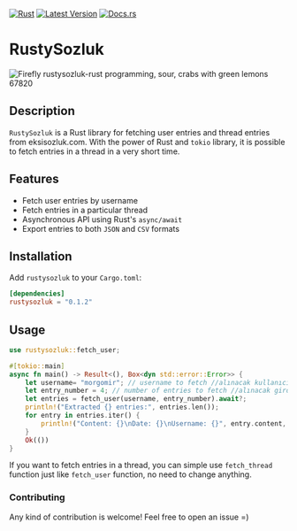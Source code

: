 [![Rust](https://github.com/altunenes/rustysozluk/actions/workflows/rust.yml/badge.svg)](https://github.com/altunenes/rustysozluk/actions/workflows/rust.yml) [![Latest Version]][crates.io] [![Docs.rs](https://docs.rs/rustysozluk/badge.svg)](https://docs.rs/rustysozluk/latest/rustysozluk/)


[Latest Version]: https://img.shields.io/crates/v/rustysozluk.svg
[crates.io]: https://crates.io/crates/rustysozluk  



# RustySozluk

![Firefly rustysozluk-rust programming, sour, crabs with green lemons 67820](https://github.com/altunenes/rustysozluk/assets/54986652/7f70cad0-1e9c-4ed6-871d-163a485f1294)


## Description

`RustySozluk` is a Rust library for fetching user entries and thread entries from eksisozluk.com.
With the power of Rust and `tokio` library, it is possible to fetch entries in a thread in a very short time.

## Features

- Fetch user entries by username
- Fetch entries in a particular thread
- Asynchronous API using Rust's `async/await`
- Export entries to both `JSON` and `CSV` formats
  
## Installation

Add `rustysozluk` to your `Cargo.toml`:

```toml
[dependencies]
rustysozluk = "0.1.2"
```

## Usage

```rust
use rustysozluk::fetch_user;

#[tokio::main]
async fn main() -> Result<(), Box<dyn std::error::Error>> {
    let username= "morgomir"; // username to fetch //alınacak kullanıcı adı
    let entry_number = 4; // number of entries to fetch //alınacak girdi sayısı
    let entries = fetch_user(username, entry_number).await?;
    println!("Extracted {} entries:", entries.len());
    for entry in entries.iter() {
        println!("Content: {}\nDate: {}\nUsername: {}", entry.content, entry.date, entry.username);
    }
    Ok(())
}
```

If you want to fetch entries in a thread, you can simple use `fetch_thread` function just like `fetch_user` function, no need to change anything.


### Contributing

Any kind of contribution is welcome! Feel free to open an issue =)
